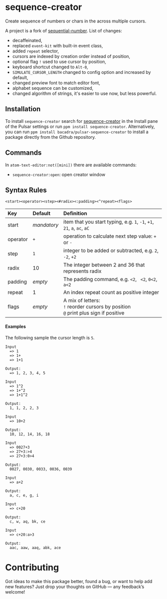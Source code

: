 # sequence-creator

Create sequence of numbers or chars in the across multiple cursors.

A project is a fork of [sequential-number](https://github.com/bacadra/sequential-number/issues). List of changes:
- decaffeinated,
- replaced `event-kit` with built-in event class,
- added `repeat` selector,
- cursors are indexed by creation order instead of position,
- optional flag `!` used to use cursor by position,
- keyboard shortcut changed to `Alt-0`,
- `SIMULATE_CURSOR_LENGTH` changed to config option and increased by default,
- changed preview font to match editor font,
- alphabet sequence can be customized,
- changed algorithm of strings, it's easier to use now, but less powerful.

## Installation

To install `sequence-creator` search for [sequence-creator](https://web.pulsar-edit.dev/packages/sequence-creator) in the Install pane of the Pulsar settings or run `ppm install sequence-creator`. Alternatively, you can run `ppm install bacadra/pulsar-sequence-creator` to install a package directly from the Github repository.

## Commands

In `atom-text-editor:not([mini])` there are available commands:

- `sequence-creator:open`: open creator window


## Syntax Rules

```
<start><operator><step><#radix><:padding><^repeat><flags>
```

| Key | Default | Definition |
| :- | :- | :- |
| start | _mandatory_ | item that you start typing, e.g. `1`, `-1`, `+1`, `21`, `a`, `ac`, `aC` |
| operator | `+` | operation to calculate next step value: `+` or `-` |
| step | `1` | integer to be added or subtracted, e.g. `2`, `-2`, `+2` |
| radix | 10 | The integer between 2 and 36 that represents radix |
| padding | _empty_ | The padding command, e.g. `<2`, ` <2`, `0<2`, `a<2` |
| repeat | 1 | An index repeat count as positive integer |
| flags | _empty_ | A mix of letters:<br/>`!` reorder cursors by position<br/>`@` print plus sign if positive |

#### Examples

The following sample the cursor length is `5`.

```
Input
  => 1
  => 1+
  => 1+1

Output:
  => 1, 2, 3, 4, 5

Input
  => 1^2
  => 1+^2
  => 1+1^2

Output:
  1, 1, 2, 2, 3

Input
  => 10+2

Output:
  10, 12, 14, 16, 18

Input
  => 0027+3
  => 27+3:>4
  => 27+3:0>4

Output:
  0027, 0030, 0033, 0036, 0039

Input
  => a+2

Output:
  a, c, e, g, i

Input
  => c+20

Output:
  c, w, aq, bk, ce

Input
  => c+20:a>3

Output:
  aac, aaw, aaq, abk, ace
```

# Contributing

Got ideas to make this package better, found a bug, or want to help add new features? Just drop your thoughts on GitHub — any feedback’s welcome!

